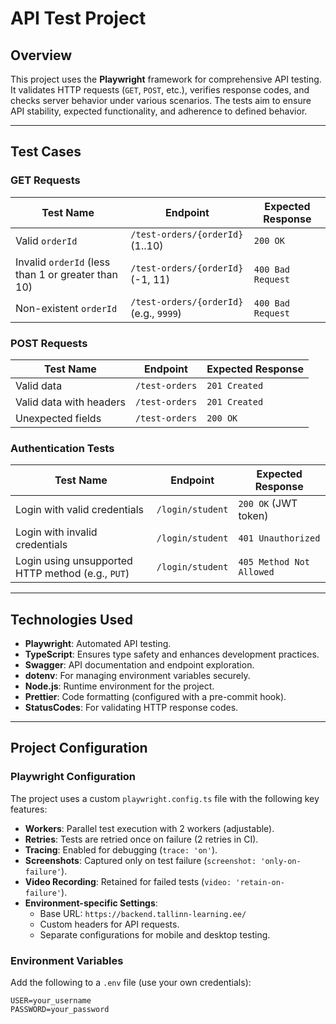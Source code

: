# API Test Project

## Overview

This project uses the **Playwright** framework for comprehensive API testing. It validates HTTP requests (`GET`, `POST`, etc.), verifies response codes, and checks server behavior under various scenarios. The tests aim to ensure API stability, expected functionality, and adherence to defined behavior.

---

## Test Cases

### GET Requests

| Test Name                                          | Endpoint                                | Expected Response |
| -------------------------------------------------- | --------------------------------------- | ----------------- |
| Valid `orderId`                                    | `/test-orders/{orderId}` (1..10)        | `200 OK`          |
| Invalid `orderId` (less than 1 or greater than 10) | `/test-orders/{orderId}` (-1, 11)       | `400 Bad Request` |
| Non-existent `orderId`                             | `/test-orders/{orderId}` (e.g., `9999`) | `400 Bad Request` |

### POST Requests

| Test Name               | Endpoint       | Expected Response |
| ----------------------- | -------------- | ----------------- |
| Valid data              | `/test-orders` | `201 Created`     |
| Valid data with headers | `/test-orders` | `201 Created`     |
| Unexpected fields       | `/test-orders` | `200 OK`          |

### Authentication Tests

| Test Name                                      | Endpoint          | Expected Response           |
| ---------------------------------------------- |-------------------| --------------------------- |
| Login with valid credentials                   | `/login/student`  | `200 OK` (JWT token)        |
| Login with invalid credentials                 | `/login/student`  | `401 Unauthorized`          |
| Login using unsupported HTTP method (e.g., `PUT`) | `/login/student`  | `405 Method Not Allowed` |

---

## Technologies Used

- **Playwright**: Automated API testing.
- **TypeScript**: Ensures type safety and enhances development practices.
- **Swagger**: API documentation and endpoint exploration.
- **dotenv**: For managing environment variables securely.
- **Node.js**: Runtime environment for the project.
- **Prettier**: Code formatting (configured with a pre-commit hook).
- **StatusCodes**: For validating HTTP response codes.

---

## Project Configuration

### Playwright Configuration

The project uses a custom `playwright.config.ts` file with the following key features:

- **Workers**: Parallel test execution with 2 workers (adjustable).
- **Retries**: Tests are retried once on failure (2 retries in CI).
- **Tracing**: Enabled for debugging (`trace: 'on'`).
- **Screenshots**: Captured only on test failure (`screenshot: 'only-on-failure'`).
- **Video Recording**: Retained for failed tests (`video: 'retain-on-failure'`).
- **Environment-specific Settings**:
    - Base URL: `https://backend.tallinn-learning.ee/`
    - Custom headers for API requests.
    - Separate configurations for mobile and desktop testing.

### Environment Variables

Add the following to a `.env` file (use your own credentials):

```env
USER=your_username
PASSWORD=your_password


